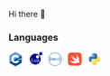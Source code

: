 Hi there 👋
 
### Languages
 
<img align="left" alt="C++" width="25px" style="padding-right:10px;" src="https://raw.githubusercontent.com/devicons/devicon/master/icons/cplusplus/cplusplus-original.svg" />
 
<img align="left" alt="Lua" width="25px" style="padding-right:10px;" src="https://raw.githubusercontent.com/devicons/devicon/master/icons/lua/lua-original.svg" />
 
<img align="left" alt="Objective-C" width="25px" style="padding-right:10px;" src="https://raw.githubusercontent.com/devicons/devicon/master/icons/objectivec/objectivec-plain.svg" />
 
<img align="left" alt="Swift" width="25px" style="padding-right:10px;" src="https://raw.githubusercontent.com/devicons/devicon/master/icons/swift/swift-original.svg" />
 
<img align="left" alt="Python" width="25px" style="padding-right:10px;" src="https://raw.githubusercontent.com/devicons/devicon/master/icons/python/python-original.svg" />

